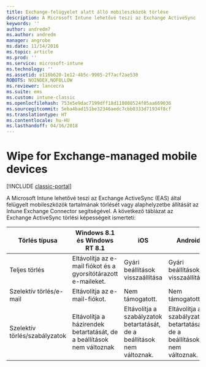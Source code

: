 ```yaml
---
title: Exchange-felügyelet alatt álló mobileszközök törlése
description: A Microsoft Intune lehetővé teszi az Exchange ActiveSync (EAS) által felügyelt mobileszközök tartalmának törlését vagy alaphelyzetbe állítását az Intune Exchange Connector segítségével
keywords: ''
author: andredm7
ms.author: andredm
manager: angrobe
ms.date: 11/14/2016
ms.topic: article
ms.prod: ''
ms.service: microsoft-intune
ms.technology: ''
ms.assetid: e116b620-1e12-4b5c-9905-2f7acf2ae530
ROBOTS: NOINDEX,NOFOLLOW
ms.reviewer: lancecra
ms.suite: ems
ms.custom: intune-classic
ms.openlocfilehash: 753e5e9dac7199dff18d110808524f05aa669036
ms.sourcegitcommit: 5eba4bad151be32346aedc7cbb0333d71934f8cf
ms.translationtype: HT
ms.contentlocale: hu-HU
ms.lasthandoff: 04/16/2018
---
```

# <a name="wipe-for-exchange-managed-mobile-devices"></a>Wipe for Exchange-managed mobile devices

[!INCLUDE [classic-portal](../includes/classic-portal.md)]

A Microsoft Intune lehetővé teszi az Exchange ActiveSync (EAS) által felügyelt mobileszközök tartalmának törlését vagy alaphelyzetbe állítását az Intune Exchange Connector segítségével. A következő táblázat az Exchange ActiveSync törlési képességeit ismerteti:


|      Törlés típusa       |              Windows 8.1 és Windows RT 8.1              |                            iOS                             |                          Android                          |
|-------------------------|----------------------------------------------------------|------------------------------------------------------------|-----------------------------------------------------------|
|        Teljes törlés        |          Eltávolítja az e-mail fiókot és a gyorsítótárazott e-maileket.           |                      Gyári beállítások visszaállítása                       |                      Gyári beállítások visszaállítása.                       |
|  Szelektív törlés/e-mail   |                  Eltávolítja az e-mail-fiókot.                  |                       Nem támogatott.                       |                      Nem támogatott.                       |
| Szelektív törlés/szabályzatok | Eltávolítja a házirendek betartatását, de a beállítások nem változnak | Eltávolítja a szabályzatok betartatását, de a beállítások nem változnak. | Eltávolítja a szabályzatok betartatását, de a beállítások nem változnak. |

